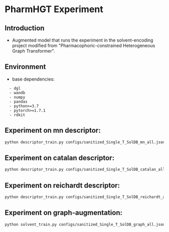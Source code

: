 # PharmHGT Experiment

## Introduction
* Augmented model that runs the experiment in the solvent-encoding project modified from "Pharmacophoric-constrained Heterogeneous Graph Transformer".

## Environment
* base dependencies:
```
  - dgl
  - wandb
  - numpy
  - pandas
  - python>=3.7
  - pytorch>=1.7.1
  - rdkit
```

## Experiment on mn descriptor:
```bash
python descriptor_train.py configs/sanitized_Single_T_SolDB_mn_all.json
```
## Experiment on catalan descriptor:
```bash
python descriptor_train.py configs/sanitized_Single_T_SolDB_catalan_all.json
```
## Experiment on reichardt descriptor:
```bash
python descriptor_train.py configs/sanitized_Single_T_SolDB_reichardt_all.json
```
## Experiment on graph-augmentation:
```bash
python solvent_train.py configs/sanitized_Single_T_SolDB_graph_all.json
```
